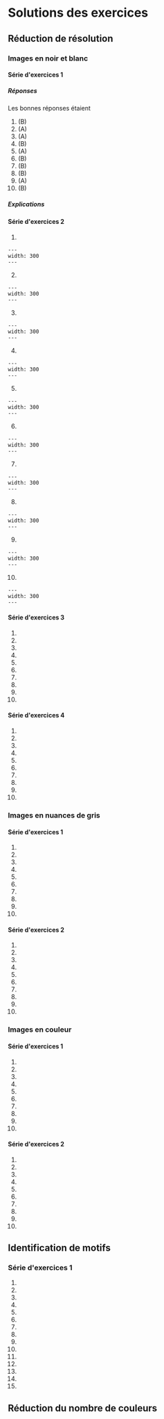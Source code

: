 # Solutions des exercices
## Réduction de résolution
### Images en noir et blanc
#### Série d'exercices 1
##### Réponses
Les bonnes réponses étaient
1. (B)
2. (A)
3. (A)
4. (B)
5. (A)
6. (B)
7. (B)
8. (B)
9. (A)
10. (B)
##### Explications

#### Série d'exercices 2
1. 
```{figure} imgs/exo/bw/2/latex/1_soluce.png
---
width: 300
---
```
2.  
```{figure} imgs/exo/bw/2/latex/2_soluce.png
---
width: 300
---
```
3. 
```{figure} imgs/exo/bw/2/latex/3_soluce.png
---
width: 300
---
```
4. 
```{figure} imgs/exo/bw/2/latex/4_soluce.png
---
width: 300
---
```
5. 
```{figure} imgs/exo/bw/2/latex/5_soluce.png
---
width: 300
---
```
6. 
```{figure} imgs/exo/bw/2/latex/6_soluce.png
---
width: 300
---
```
7. 
```{figure} imgs/exo/bw/2/latex/7_soluce.png
---
width: 300
---
```
8. 
```{figure} imgs/exo/bw/2/latex/8_soluce.png
---
width: 300
---
```
9. 
```{figure} imgs/exo/bw/2/latex/9_soluce.png
---
width: 300
---
```
10. 
```{figure} imgs/exo/bw/2/latex/10_soluce.png
---
width: 300
---
``` 

#### Série d'exercices 3
1. 
2. 
3. 
4. 
5. 
6. 
7. 
8. 
9. 
10. 

#### Série d'exercices 4
1. 
2. 
3. 
4. 
5. 
6. 
7. 
8. 
9. 
10. 

### Images en nuances de gris
#### Série d'exercices 1
1. 
2. 
3. 
4. 
5. 
6. 
7. 
8. 
9. 
10. 

#### Série d'exercices 2
1. 
2. 
3. 
4. 
5. 
6. 
7. 
8. 
9. 
10. 

### Images en couleur
#### Série d'exercices 1
1. 
2. 
3. 
4. 
5. 
6. 
7. 
8. 
9. 
10. 

#### Série d'exercices 2
1. 
2. 
3. 
4. 
5. 
6. 
7. 
8. 
9. 
10. 


## Identification de motifs
### Série d'exercices 1
1. 
2. 
3. 
4. 
5. 
6. 
7. 
8. 
9. 
10. 
11. 
12. 
13. 
14. 
15. 


## Réduction du nombre de couleurs